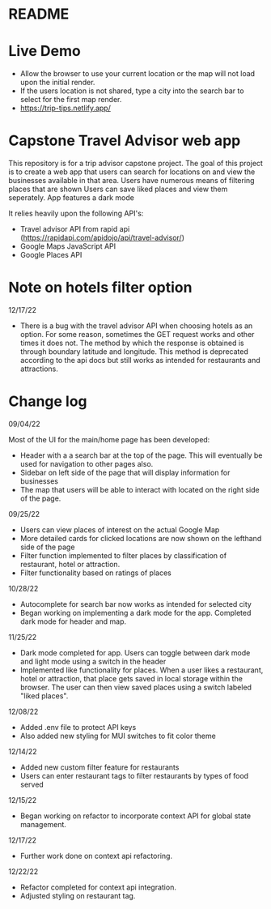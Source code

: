 # README

# Live Demo
- Allow the browser to use your current location or the map will not load upon the initial render.
- If the users location is not shared, type a city into the search bar to select for the first map render.
- https://trip-tips.netlify.app/

# Capstone Travel Advisor web app
This repository is for a trip advisor capstone project.
The goal of this project is to create a web app that users can search for locations on and view the businesses available in that area.
Users have numerous means of filtering places that are shown
Users can save liked places and view them seperately.
App features a dark mode

It relies heavily upon the following API's:
- Travel advisor API from rapid api (https://rapidapi.com/apidojo/api/travel-advisor/)
- Google Maps JavaScript API 
- Google Places API

# Note on hotels filter option
12/17/22
- There is a bug with the travel advisor API when choosing hotels as an option. For some reason, sometimes the GET request works and other times it does not. The method by which the response is obtained is through boundary latitude and longitude. This method is deprecated according to the api docs but still works as intended for restaurants and attractions. 

# Change log
09/04/22

Most of the UI for the main/home page has been developed:
- Header with a a search bar at the top of the page. This will eventually be used for navigation to other pages also.
- Sidebar on left side of the page that will display information for businesses
- The map that users will be able to interact with located on the right side of the page. 

09/25/22


- Users can view places of interest on the actual Google Map
- More detailed cards for clicked locations are now shown on the lefthand side of the page
- Filter function implemented to filter places by classification of restaurant, hotel or attraction.
- Filter functionality based on ratings of places


10/28/22

- Autocomplete for search bar now works as intended for selected city
- Began working on implementing a dark mode for the app. Completed dark mode for header and map. 


11/25/22

- Dark mode completed for app. Users can toggle between dark mode and light mode using a switch in the header
- Implemented like functionality for places. When a user likes a restaurant, hotel or attraction, that place gets saved in local storage within the browser. The user can then view saved places using a switch labeled "liked places". 


12/08/22
- Added .env file to protect API keys
- Also added new styling for MUI switches to fit color theme

12/14/22
- Added new custom filter feature for restaurants
- Users can enter restaurant tags to filter restaurants by types of food served


12/15/22
- Began working on refactor to incorporate context API for global state management.

12/17/22
- Further work done on context api refactoring.

12/22/22
- Refactor completed for context api integration.
- Adjusted styling on restaurant tag.
